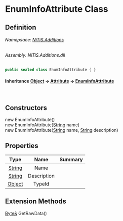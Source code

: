 # EnumInfoAttribute Class
## Definition

###### Namepsace: [NiTiS.Additions](https://nitis-dev.github.io/NiTiSLibsWiki/Namespaces/NiTiS.Additions)
###### Assembly: NiTiS.Additions.dll

#### 
```c#
public sealed class EnumInfoAttribute { }
```
#### Inheritance [Object](https://docs.microsoft.com/dotnet/api/system.object) &#8594; [Attribute](https://docs.microsoft.com/dotnet/api/system.attribute) &#8594; [EnumInfoAttribute](https://nitis-dev.github.io/NiTiSLibsWiki/NiTiS/Additions/EnumInfoAttribute)  
#### 

<br>

## Constructors
new EnumInfoAttribute()  
new EnumInfoAttribute([String](https://docs.microsoft.com/dotnet/api/system.string) name)  
new EnumInfoAttribute([String](https://docs.microsoft.com/dotnet/api/system.string) name, [String](https://docs.microsoft.com/dotnet/api/system.string) description)  
  
## Properties
|Type|Name|Summary|
|:-:|:--:|:-|
|[String](https://docs.microsoft.com/dotnet/api/system.string)|Name||
|[String](https://docs.microsoft.com/dotnet/api/system.string)|Description||
|[Object](https://docs.microsoft.com/dotnet/api/system.object)|TypeId||
  
  
  
## Extension Methods
[Byte&](https://docs.microsoft.com/dotnet/api/system.byte&) GetRawData()  

  
